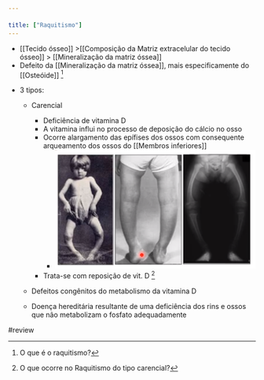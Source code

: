 ```yaml
---

title: ["Raquitismo"]
---
```

+ [[Tecido ósseo]] >[[Composição da Matriz extracelular do tecido ósseo]] >  [[Mineralização da matriz óssea]] 
+ Defeito da [[Mineralização da matriz óssea]], mais especificamente do [[Osteóide]] [^557233]

[^557233]: O que é o raquitismo?

+ 3 tipos:
	+ Carencial
		+ Deficiência de vitamina D
		+ A vitamina influi no processo de deposição do cálcio no osso
		+ Ocorre alargamento das epífises dos ossos com consequente arqueamento dos ossos do [[Membros inferiores]]
			+ ![Pasted image 20210415161229.png](Pasted%20image%2020210415161229.png)
		+ Trata-se com reposição de vit. D [^499508]

	+ Defeitos congênitos do metabolismo da vitamina D 
	+ Doença hereditária resultante de uma deficiência dos rins e ossos que não metabolizam o fosfato adequadamente

[^499508]: O que ocorre no Raquitismo do tipo carencial?

#review 
